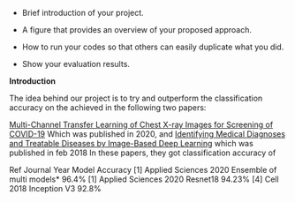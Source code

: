 
- Brief introduction of your project.

- A figure that provides an overview of your proposed approach.

- How to run your codes so that others can easily duplicate what you did.

- Show your evaluation results.




**Introduction**

The idea behind our project is to try and outperform the classification accuracy on the   achieved in the following two papers: 

[Multi-Channel Transfer Learning of Chest X-ray Images for Screening of COVID-19](https://www.mdpi.com/2079-9292/9/9/1388/htm)
Which was published in 2020, and
[Identifying Medical Diagnoses and Treatable Diseases by Image-Based Deep Learning](https://pubmed.ncbi.nlm.nih.gov/29474911/)
which was published in feb 2018
In these papers, they got classification accuracy of 

 Ref
Journal
Year
Model
Accuracy
[1] 
Applied Sciences
2020
Ensemble of multi models*
96.4%
[1]
Applied Sciences
2020
Resnet18
94.23%
[4]
Cell
2018
Inception V3
92.8%

